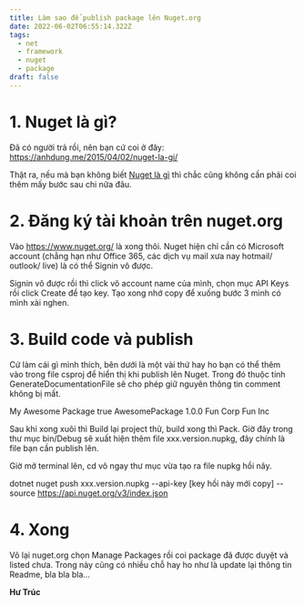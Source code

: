 ```yaml
---
title: Làm sao để publish package lên Nuget.org
date: 2022-06-02T06:55:14.322Z
tags:
  - net
  - framework
  - nuget
  - package
draft: false
---
```

# 1. Nuget là gì?

Đã có người trả rồi, nên bạn cứ coi ở đây: [https://anhdung.me/2015/04/02/nuget-la-gi/ ](https://anhdung.me/2015/04/02/nuget-la-gi/)

Thật ra, nếu mà bạn không biết [Nuget là gì](https://anhdung.me/2015/04/02/nuget-la-gi/) thì chắc cũng không cần phải coi thêm mấy bước sau chi nữa đâu.

# 2. Đăng ký tài khoản trên nuget.org

Vào <https://www.nuget.org/> là xong thôi. Nuget hiện chỉ cần có Microsoft account (chẳng hạn như Office 365, các dịch vụ mail xưa nay hotmail/ outlook/ live) là có thể Signin vô được.

Signin vô được rồi thì click vô account name của mình, chọn mục API Keys rồi click Create để tạo key. Tạo xong nhớ copy để xuống bước 3 mình có mình xài nghen.

# 3. Build code và publish

Cứ làm cái gì mình thích, bên dưới là một vài thứ hay ho bạn có thể thêm vào trong file csproj để hiển thị khi publish lên Nuget. Trong đó thuộc tính GenerateDocumentationFile sẽ cho phép giữ nguyên thông tin comment không bị mất.

<Description>My Awesome Package<Description/>
<GenerateDocumentationFile>true</GenerateDocumentationFile>
<PackageId>AwesomePackage</PackageId>
<Version>1.0.0</Version>
<Authors>Fun Corp</Authors>
<Company>Fun Inc</Company>



Sau khi xong xuôi thì Build lại project thử, build xong thì Pack. Giờ đây trong thư mục bin/Debug sẽ xuất hiện thêm file xxx.version.nupkg, đây chính là file bạn cần publish lên.

Giờ mở terminal lên, cd vô ngay thư mục vừa tạo ra file nupkg hồi nãy.

dotnet nuget push xxx.version.nupkg --api-key \[key hồi này mới copy] --source https://api.nuget.org/v3/index.json

# 4. Xong

Vô lại nuget.org chọn Manage Packages rồi coi package đã được duyệt và listed chưa. Trong này cũng có nhiều chỗ hay ho như là update lại thông tin Readme, bla bla bla...

**Hư Trúc**
